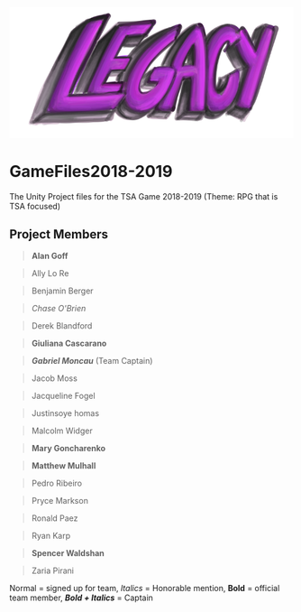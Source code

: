 ![alt text](https://raw.githubusercontent.com/iTeamVGD/GameFiles2018-2019/master/LegacyCropped.png)
# GameFiles2018-2019
The Unity Project files for the TSA Game 2018-2019 (Theme: RPG that is TSA focused)

## Project Members
> **Alan Goff**

> Ally Lo Re

> Benjamin Berger

> _Chase O'Brien_

> Derek Blandford

> **Giuliana Cascarano**

> **_Gabriel Moncau_** (Team Captain)

> Jacob Moss

> Jacqueline Fogel

> Justinsoye homas

> Malcolm Widger

> **Mary Goncharenko**

> **Matthew Mulhall**

> Pedro Ribeiro

> Pryce Markson

> Ronald Paez

> Ryan Karp

> **Spencer Waldshan**

> Zaria Pirani

Normal = signed up for team, _Italics_ = Honorable mention, **Bold** = official team member, **_Bold + Italics_** = Captain
